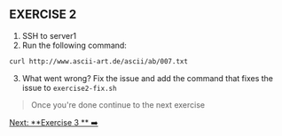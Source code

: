 ## EXERCISE 2

1. SSH to server1
2. Run the following command:

```bash
curl http://www.ascii-art.de/ascii/ab/007.txt
```

3. What went wrong? Fix the issue and add the command that fixes the issue to `exercise2-fix.sh`

> Once you're done continue to the next exercise

[Next: **Exercise 3 ** ➡️](exercise-3.md)
